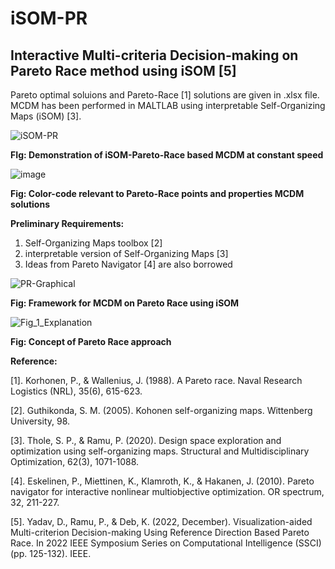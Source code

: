 # iSOM-PR
## Interactive Multi-criteria Decision-making on Pareto Race method using iSOM [5]
Pareto optimal soluions and Pareto-Race [1] solutions are given in .xlsx file. MCDM has been performed in MALTLAB using interpretable Self-Organizing Maps (iSOM) [3]. 

![iSOM-PR](https://github.com/deepanshuIITM/iSOM-PR/assets/137225940/418fd76f-0cc7-4404-8ef1-945bcbcea64c)

**FIg: Demonstration of iSOM-Pareto-Race based MCDM at constant speed**

![image](https://github.com/deepanshuIITM/iSOM-PR/assets/137225940/1b17394f-f605-4996-b0c3-e49febbba88e)

**Fig: Color-code relevant to Pareto-Race points and properties MCDM solutions**


**Preliminary Requirements:**
1. Self-Organizing Maps toolbox [2]
2. interpretable version of Self-Organizing Maps [3]
3. Ideas from Pareto Navigator [4] are also borrowed 

![PR-Graphical](https://github.com/deepanshuIITM/iSOM-PR/assets/137225940/d72137f1-1170-4209-97d2-7d9a654b91e5)

**Fig: Framework for MCDM on Pareto Race using iSOM**

![Fig_1_Explanation](https://github.com/deepanshuIITM/iSOM-PR/assets/137225940/543beded-8c57-4b2e-ad29-3a3f0f4e9582)

**Fig: Concept of Pareto Race approach**










**Reference:**

[1]. Korhonen, P., & Wallenius, J. (1988). A Pareto race. Naval Research Logistics (NRL), 35(6), 615-623.

[2]. Guthikonda, S. M. (2005). Kohonen self-organizing maps. Wittenberg University, 98.

[3]. Thole, S. P., & Ramu, P. (2020). Design space exploration and optimization using self-organizing maps. Structural and Multidisciplinary Optimization, 62(3), 1071-1088.

[4]. Eskelinen, P., Miettinen, K., Klamroth, K., & Hakanen, J. (2010). Pareto navigator for interactive nonlinear multiobjective optimization. OR spectrum, 32, 211-227.

[5]. Yadav, D., Ramu, P., & Deb, K. (2022, December). Visualization-aided Multi-criterion Decision-making Using Reference Direction Based Pareto Race. In 2022 IEEE Symposium Series on Computational Intelligence (SSCI) (pp. 125-132). IEEE.

